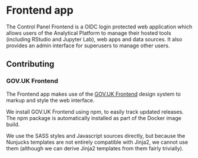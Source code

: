 # Frontend app

The Control Panel Frontend is a OIDC login protected web application which
allows users of the Analytical Platform to manage their hosted tools (including
RStudio and Jupyter Lab), web apps and data sources. It also provides an admin
interface for superusers to manage other users.

## Contributing

### GOV.UK Frontend

The Frontend app makes use of the
[GOV.UK Frontend](https://design-system.service.gov.uk/get-started/production/)
design system to markup and style the web interface.

We install GOV.UK Frontend using npm, to easily track updated releases. The npm
package is automatically installed as part of the Docker image build.

We use the SASS styles and Javascript sources directly, but because the Nunjucks
templates are not entirely compatible with Jinja2, we cannot use them (although
we can derive Jinja2 templates from them fairly trivially).
